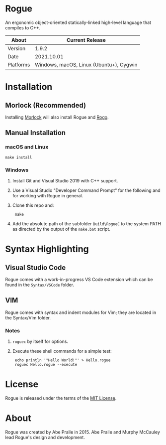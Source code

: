 # Rogue
An ergonomic object-oriented statically-linked high-level language that compiles to C++.

About     | Current Release
----------|-----------------------
Version   | 1.9.2
Date      | 2021.10.01
Platforms | Windows, macOS, Linux (Ubuntu+), Cygwin

# Installation

## Morlock (Recommended)

Installing [Morlock](https://morlock.sh) will also install Rogue and [Rogo](https://github.com/AbePralle/Rogo).

## Manual Installation

### macOS and Linux

    make install

### Windows
1. Install Git and Visual Studio 2019 with C++ support.

2. Use a Visual Studio "Developer Command Prompt" for the following and for working with Rogue in general.

3. Clone this repo and:

        make

4. Add the absolute path of the subfolder `Build\RogueC` to the system PATH as directed by the output of the `make.bat` script.

# Syntax Highlighting

## Visual Studio Code

Rogue comes with a work-in-progress VS Code extension which can be found in the `Syntax/VSCode` folder.

## VIM

Rogue comes with syntax and indent modules for Vim; they are located in the Syntax/Vim folder.


### Notes

1. `roguec` by itself for options.

2. Execute these shell commands for a simple test:

        echo println '"Hello World!"' > Hello.rogue
        roguec Hello.rogue --execute

# License
Rogue is released under the terms of the [MIT License](https://opensource.org/licenses/MIT).

# About
Rogue was created by Abe Pralle in 2015. Abe Pralle and Murphy McCauley lead Rogue's design and development.

